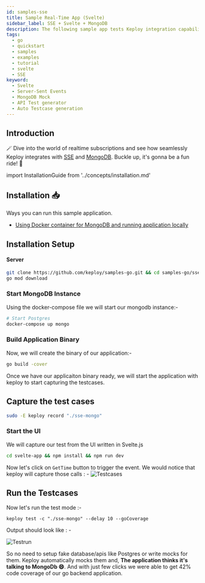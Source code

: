```yaml
---
id: samples-sse
title: Sample Real-Time App (Svelte)
sidebar_label: SSE + Svelte + MongoDB
description: The following sample app tests Keploy integration capabilities with realtime subscriptions such as SSE
tags:
  - go
  - quickstart
  - samples
  - examples
  - tutorial
  - svelte
  - SSE
keyword:
  - Svelte
  - Server-Sent Events
  - MongoDB Mock
  - API Test generator
  - Auto Testcase generation
---
```


## Introduction

🪄 Dive into the world of realtime subscriptions and see how seamlessly Keploy integrates with [SSE](https://developer.mozilla.org/en-US/docs/Web/API/Server-sent_events) and [MongoDB](https://www.mongodb.com/). Buckle up, it's gonna be a fun ride! 🎢

import InstallationGuide from '../concepts/installation.md'

<InstallationGuide/>

## Installation 📥

Ways you can run this sample application.

- [Using Docker container for MongoDB and running application locally](#installation-setup)

## Installation Setup

#### Server

```bash
git clone https://github.com/keploy/samples-go.git && cd samples-go/sse-svelte
go mod download
```

### Start MongoDB Instance

Using the docker-compose file we will start our mongodb instance:-

```bash
# Start Postgres
docker-compose up mongo
```

### Build Application Binary

Now, we will create the binary of our application:-

```bash
go build -cover
```

Once we have our applicaiton binary ready, we will start the application with keploy to start capturing the testcases.

## Capture the test cases

```bash
sudo -E keploy record "./sse-mongo"
```

### Start the UI

We will capture our test from the UI written in Svelte.js

```bash
cd svelte-app && npm install && npm run dev
```

Now let's click on `GetTime` button to trigger the event. We would notice that keploy will capture those calls : -
![Testcases](https://github.com/keploy/samples-go/raw/main/sse-svelte/img/testcase.png?raw=true)

## Run the Testcases

Now let's run the test mode :-

```shell
keploy test -c "./sse-mongo" --delay 10 --goCoverage
```

Output should look like : -

![Testrun](https://github.com/keploy/samples-go/raw/main/sse-svelte/img/testrun.png?raw=true)

So no need to setup fake database/apis like Postgres or write mocks for them. Keploy automatically mocks them and, **The application thinks it's talking to MongoDb 😄**. And with just few clicks we were able to get 42% code coverage of our go backend application.
